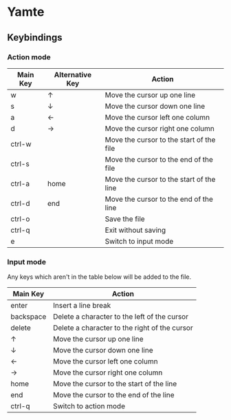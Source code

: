 # Yamte

## Keybindings

### Action mode

| Main Key | Alternative Key | Action                                   |
|----------|-----------------|------------------------------------------|
| w        | ↑               | Move the cursor up one line              |
| s        | ↓               | Move the cursor down one line            |
| a        | ←               | Move the cursor left one column          |
| d        | →               | Move the cursor right one column         |
| ctrl-w   |                 | Move the cursor to the start of the file |
| ctrl-s   |                 | Move the cursor to the end of the file   |
| ctrl-a   | home            | Move the cursor to the start of the line |
| ctrl-d   | end             | Move the cursor to the end of the line   |
| ctrl-o   |                 | Save the file                            |
| ctrl-q   |                 | Exit without saving                      |
| e        |                 | Switch to input mode                     |

### Input mode

Any keys which aren't in the table below will be added to the file.

| Main Key  | Action                                        |
|-----------|-----------------------------------------------|
| enter     | Insert a line break                           |
| backspace | Delete a character to the left of the cursor  |
| delete    | Delete a character to the right of the cursor |
| ↑         | Move the cursor up one line                   |
| ↓         | Move the cursor down one line                 |
| ←         | Move the cursor left one column               |
| →         | Move the cursor right one column              |
| home      | Move the cursor to the start of the line      |
| end       | Move the cursor to the end of the line        |
| ctrl-q    | Switch to action mode                         |
